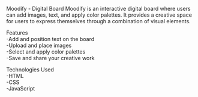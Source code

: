 Moodify - Digital Board
Moodify is an interactive digital board where users can add images, text, and apply color palettes. It provides a creative space for users to express themselves through a combination of visual elements.

Features           
-Add and position text on the board    
-Upload and place images      
-Select and apply color palettes      
-Save and share your creative work      

Technologies Used   
-HTML      
-CSS      
-JavaScript         
